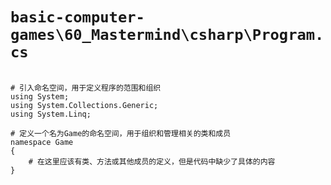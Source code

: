 # `basic-computer-games\60_Mastermind\csharp\Program.cs`

```

# 引入命名空间，用于定义程序的范围和组织
using System;
using System.Collections.Generic;
using System.Linq;

# 定义一个名为Game的命名空间，用于组织和管理相关的类和成员
namespace Game
{
    # 在这里应该有类、方法或其他成员的定义，但是代码中缺少了具体的内容
}

```